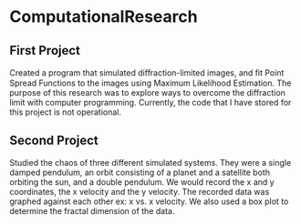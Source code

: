 # ComputationalResearch

## First Project
Created a program that simulated diﬀraction-limited images, and ﬁt Point Spread Functions to the images using Maximum Likelihood Estimation. The purpose of this research was to explore ways to overcome the diffraction limit with computer programming. Currently, the code that I have stored for this project is not operational.

## Second Project
Studied the chaos of three different simulated systems. They were a single damped pendulum, an orbit consisting of a planet and a satellite both orbiting the sun, and a double pendulum. We would record the x and y coordinates, the x velocity and the y velocity. The recorded data was graphed against each other ex: x vs. x velocity. We also used a box plot to determine the fractal dimension of the data.
